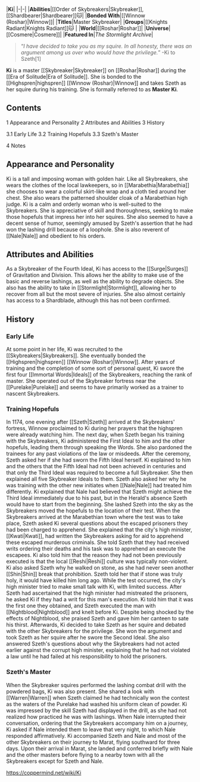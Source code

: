 |**Ki**|
|-|-|
|**Abilities**|[[Order of Skybreakers\|Skybreaker]], [[Shardbearer\|Shardbearer]]🐱︎|
|**Bonded With**|[[Winnow (Roshar)\|Winnow]]|
|**Titles**|Master Skybreaker|
|**Groups**|[[Knights Radiant\|Knights Radiant]]🐱︎ |
|**World**|[[Roshar\|Roshar]]|
|**Universe**|[[Cosmere\|Cosmere]]|
|**Featured In**|*The Stormlight Archive*|

>“*I have decided to take you as my squire. In all honesty, there was an argument among us over who would have the privilege.*”
\-Ki to Szeth[1]


**Ki** is a master [[Skybreaker\|Skybreaker]] on [[Roshar\|Roshar]] during the [[Era of Solitude\|Era of Solitude]]. She is bonded to the [[Highspren\|highspren]] [[Winnow (Roshar)\|Winnow]] and takes Szeth as her squire during his training. She is formally referred to as **Master Ki**.

## Contents

1 Appearance and Personality
2 Attributes and Abilities
3 History

3.1 Early Life
3.2 Training Hopefuls
3.3 Szeth's Master


4 Notes


## Appearance and Personality
Ki is a tall and imposing woman with golden hair. Like all Skybreakers, she wears the clothes of the local lawkeepers, so in [[Marabethia\|Marabethia]] she chooses to wear a colorful skirt-like wrap and a cloth tied around her chest. She also wears the patterned shoulder cloak of a Marabethian high judge.
Ki is a calm and orderly woman who is well-suited to the Skybreakers. She is appreciative of skill and thoroughness, seeking to make those hopefuls that impress her into her squires. She also seemed to have a decent sense of humor, seemingly amused by Szeth's assertion that he had won the lashing drill because of a loophole. She is also reverent of [[Nale\|Nale]] and obedient to his orders.

## Attributes and Abilities
As a Skybreaker of the Fourth Ideal, Ki has access to the [[Surge\|Surges]] of Gravitation and Division. This allows her the ability to make use of the basic and reverse lashings, as well as the ability to degrade objects. She also has the ability to take in [[Stormlight\|Stormlight]], allowing her to recover from all but the most severe of injuries. She also almost certainly has access to a Shardblade, although this has not been confirmed.

## History
### Early Life
At some point in her life, Ki was recruited to the [[Skybreakers\|Skybreakers]]. She eventually bonded the [[Highspren\|highspren]] [[Winnow (Roshar)\|Winnow]]. After years of training and the completion of some sort of personal quest, Ki swore the first four [[Immortal Words\|Ideals]] of the Skybreakers, reaching the rank of master. She operated out of the Skybreaker fortress near the [[Purelake\|Purelake]] and seems to have primarily worked as a trainer to nascent Skybreakers.

### Training Hopefuls
In 1174, one evening after [[Szeth\|Szeth]] arrived at the Skybreakers' fortress, Winnow proclaimed to Ki during her prayers that the highspren were already watching him.
The next day, when Szeth began his training with the Skybreakers, Ki administered the First Ideal to him and the other hopefuls, leading them through speaking the Words. She also pardoned the trainees for any past violations of the law or misdeeds. After the ceremony, Szeth asked her if she had sworn the Fifth Ideal herself. Ki explained to him and the others that the Fifth Ideal had not been achieved in centuries and that only the Third Ideal was required to become a full Skybreaker. She then explained all five Skybreaker Ideals to them. Szeth also asked her why he was training with the other new initiates when [[Nale\|Nale]] had treated him differently. Ki explained that Nale had believed that Szeth might achieve the Third Ideal immediately due to his past, but in the Herald's absence Szeth would have to start from the beginning. She lashed Szeth into the sky as the Skybreakers moved the hopefuls to the location of their test.
When the Skybreakers arrived at the Marabethian town where the test was to take place, Szeth asked Ki several questions about the escaped prisoners they had been charged to apprehend. She explained that the city's high minister, [[Kwati\|Kwati]], had written the Skybreakers asking for aid to apprehend these escaped murderous criminals. She told Szeth that they had received writs ordering their deaths and his task was to apprehend an execute the escapees. Ki also told him that the reason they had not been previously executed is that the local [[Reshi\|Reshi]] culture was typically non-violent. Ki also asked Szeth why he walked on stone, as she had never seen another [[Shin\|Shin]] break that prohibition. Szeth told her that if stone was truly holy, it would have killed him long ago.
While the test occurred, the city's high minister tried to make small talk with Ki, with limited success. After Szeth had ascertained that the high minister had mistreated the prisoners, he asked Ki if they had a writ for this man's execution. Ki told him that it was the first one they obtained, and Szeth executed the man with [[Nightblood\|Nightblood]] and knelt before Ki. Despite being shocked by the effects of Nightblood, she praised Szeth and gave him her canteen to sate his thirst. Afterwards, Ki decided to take Szeth as her squire and debated with the other Skybreakers for the privilege. She won the argument and took Szeth as her squire after he swore the Second Ideal. She also answered Szeth's questions about why the Skybreakers had not acted earlier against the corrupt high minister, explaining that he had not violated a law until he had failed at his responsibility to hold the prisoners.

### Szeth's Master
When the Skybreaker squires performed the lashing combat drill with the powdered bags, Ki was also present. She shared a look with [[Warren\|Warren]] when Szeth claimed he had technically won the contest as the waters of the Purelake had washed his uniform clean of powder. Ki was impressed by the skill Szeth had displayed in the drill, as she had not realized how practiced he was with lashings. When Nale interrupted their conversation, ordering that the Skybreakers accompany him on a journey, Ki asked if Nale intended them to leave that very night, to which Nale responded affirmatively.
Ki accompanied Szeth and Nale and most of the other Skybreakers on their journey to Marat, flying southward for three days. Upon their arrival in Marat, she landed and conferred briefly with Nale and the other masters before flying to a nearby town with all the Skybreakers except for Szeth and Nale.



https://coppermind.net/wiki/Ki
